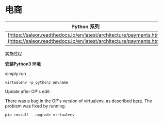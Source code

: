 # 电商

| Python 系列 |  |
| --- | --- |
| [https://saleor.readthedocs.io/en/latest/architecture/payments.html](https://saleor.readthedocs.io/en/latest/architecture/payments.html) |  |

实施过程

**安装Python3 环境**

simply run

```text
virtualenv -p python3 envname
```

Update after OP's edit:

There was a bug in the OP's version of virtualenv, as described [here](https://github.com/pypa/virtualenv/issues/463). The problem was fixed by running:

```text
pip install --upgrade virtualenv
```

